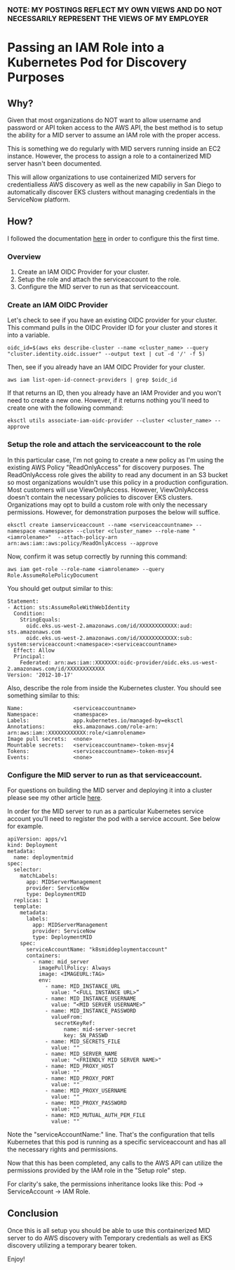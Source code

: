 ### NOTE: MY POSTINGS REFLECT MY OWN VIEWS AND DO NOT NECESSARILY REPRESENT THE VIEWS OF MY EMPLOYER

# Passing an IAM Role into a Kubernetes Pod for Discovery Purposes

## Why? 

Given that most organizations do NOT want to allow username and password or API token access to the AWS API, the best method is to setup the ability for a MID server to assume an IAM role with the proper access. 

This is something we do regularly with MID servers running inside an EC2 instance.  However, the process to assign a role to a containerized MID server hasn't been documented.  

This will allow organizations to use containerized MID servers for credentialless AWS discovery as well as the new capabiliy in San Diego to automatically discover EKS clusters without managing credentials in the ServiceNow platform.  

## How?

I followed the documentation [here](https://docs.aws.amazon.com/eks/latest/userguide/iam-roles-for-service-accounts.html) in order to configure this the first time.  

### Overview

1. Create an IAM OIDC Provider for your cluster.  
1. Setup the role and attach the serviceaccount to the role.  
1. Configure the MID server to run as that serviceaccount.

### Create an IAM OIDC Provider

Let's check to see if you have an existing OIDC provider for your cluster.  This command pulls in the OIDC Provider ID for your cluster and stores it into a variable.  

```
oidc_id=$(aws eks describe-cluster --name <cluster_name> --query "cluster.identity.oidc.issuer" --output text | cut -d '/' -f 5)
```

Then, see if you already have an IAM OIDC Provider for your cluster.  

```
aws iam list-open-id-connect-providers | grep $oidc_id
```

If that returns an ID, then you already have an IAM Provider and you won't need to create a new one.  However, if it returns nothing you'll need to create one with the following command:

```
eksctl utils associate-iam-oidc-provider --cluster <cluster_name> --approve
```

### Setup the role and attach the serviceaccount to the role

In this particular case, I'm not going to create a new policy as I'm using the existing AWS Policy "ReadOnlyAccess" for discovery purposes.  The ReadOnlyAccess role gives the ability to read any document in an S3 bucket so most organizations wouldn't use this policy in a production configuration.  Most customers will use ViewOnlyAccess.  However, ViewOnlyAccess doesn't contain the necessary policies to discover EKS clusters.  Organizations may opt to build a custom role with only the necessary permissions.  However, for demonstration purposes the below will suffice.  

```
eksctl create iamserviceaccount --name <serviceaccountname> --namespace <namespace> --cluster <cluster_name> --role-name "<iamrolename>"  --attach-policy-arn arn:aws:iam::aws:policy/ReadOnlyAccess --approve
```

Now, confirm it was setup correctly by running this command:  

```
aws iam get-role --role-name <iamrolename> --query Role.AssumeRolePolicyDocument
```

You should get output similar to this: 

```
Statement:
- Action: sts:AssumeRoleWithWebIdentity
  Condition:
    StringEquals:
      oidc.eks.us-west-2.amazonaws.com/id/XXXXXXXXXXXX:aud: sts.amazonaws.com
      oidc.eks.us-west-2.amazonaws.com/id/XXXXXXXXXXXX:sub: system:serviceaccount:<namespace>:<serviceaccountname>
  Effect: Allow
  Principal:
    Federated: arn:aws:iam::XXXXXXX:oidc-provider/oidc.eks.us-west-2.amazonaws.com/id/XXXXXXXXXXXX
Version: '2012-10-17'
```

Also, describe the role from inside the Kubernetes cluster.  You should see something similar to this:

```
Name:                <serviceaccountname>
Namespace:           <namespace>
Labels:              app.kubernetes.io/managed-by=eksctl
Annotations:         eks.amazonaws.com/role-arn: arn:aws:iam::XXXXXXXXXXXX:role/<iamrolename>
Image pull secrets:  <none>
Mountable secrets:   <serviceaccountname>-token-msvj4
Tokens:              <serviceaccountname>-token-msvj4
Events:              <none>
```

### Configure the MID server to run as that serviceaccount.

For questions on building the MID server and deploying it into a cluster please see my other article [here](https://github.com/MTGServiceNow/ServiceNowK8sTools/tree/main/Rome).

In order for the MID server to run as a particular Kubernetes service account you'll need to register the pod with a service account.  See below for example.  

```
apiVersion: apps/v1
kind: Deployment
metadata:
  name: deploymentmid
spec:
  selector:
    matchLabels:
      app: MIDServerManagement
      provider: ServiceNow
      type: DeploymentMID
  replicas: 1
  template:
    metadata:
      labels:
        app: MIDServerManagement
        provider: ServiceNow
        type: DeploymentMID
    spec:
      serviceAccountName: "k8smiddeploymentaccount"
      containers:
        - name: mid_server
          imagePullPolicy: Always
          image: <IMAGEURL:TAG>
          env:
            - name: MID_INSTANCE_URL 
              value: “<FULL INSTANCE URL>” 
            - name: MID_INSTANCE_USERNAME 
              value: “<MID SERVER USERNAME>” 
            - name: MID_INSTANCE_PASSWORD 
              valueFrom:
               secretKeyRef:
                  name: mid-server-secret
                  key: SN_PASSWD
            - name: MID_SECRETS_FILE 
              value: "" 
            - name: MID_SERVER_NAME 
              value: "<FRIENDLY MID SERVER NAME>"
            - name: MID_PROXY_HOST 
              value: "" 
            - name: MID_PROXY_PORT 
              value: "" 
            - name: MID_PROXY_USERNAME 
              value: "" 
            - name: MID_PROXY_PASSWORD 
              value: "" 
            - name: MID_MUTUAL_AUTH_PEM_FILE 
              value: "" 
```

Note the "serviceAccountName:" line. That's the configuration that tells Kubernetes that this pod is running as a specific serviceaccount and has all the necessary rights and permissions.  

Now that this has been completed, any calls to the AWS API can utilize the permissions provided by the IAM role in the "Setup role" step.  

For clarity's sake, the permissions inheritance looks like this:  Pod -> ServiceAccount -> IAM Role.

## Conclusion

Once this is all setup you should be able to use this containerized MID server to do AWS discovery with Temporary credentials as well as EKS discovery utilizing a temporary bearer token.  

Enjoy! 
